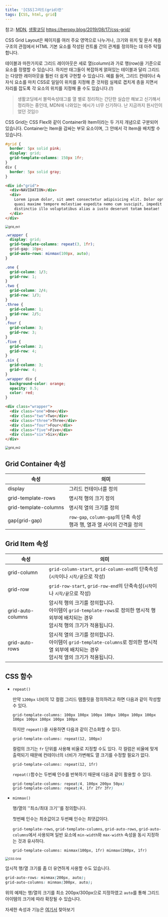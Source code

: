 ```yaml
---
title: '[CSS]그리드(grid)란'
tags: [CSS, html, grid]
---
```


참고: [MDN](https://developer.mozilla.org/ko/docs/Web/CSS/CSS_Grid_Layout), [생활코딩](https://opentutorials.org/course/3086) <https://heropy.blog/2019/08/17/css-grid/>

CSS Grid Layout은 페이지를 여러 주요 영역으로 나누거나, 크기와 위치 및 문서 계층 구조의 관점에서 HTML 기본 요소를 작성된 컨트롤 간의 관계를 정의하는 데 아주 탁월합니다.

테이블과 마찬가지로 그리드 레이아웃은 세로 열(column)과 가로 행(row)을 기준으로 요소를 정렬할 수 있습니다. 하지만 태그들이 복잡하게 얽혀있는 테이블과 달리 그리드는 다양한 레이아웃을 훨씬 더 쉽게 구현할 수 있습니다. 예를 들어, 그리드 컨테이너 속 자식 요소를 마치 CSS로 일일이 위치를 지정해 준 것처럼 실제로 겹치게 층을 지면서 자리를 잡도록 각 요소의 위치를 지정해 줄 수도 있습니다.(!)

> 생활코딩에서 블럭속성태그를 열 별로 정리하는 간단한 실습만 해보고 신기해서 정리하는 중인데, MDN에 나와있는 예시가 너무 신기하다. 난 지금까지 원시인이었던 것임🙄

CSS Grid는 CSS Flex와 같이 Container와 Item이라는 두 가지 개념으로 구분되어 있습니다. Container는 Item을 감싸는 부모 요소이며, 그 안에서 각 Item을 배치할 수 있습니다.

```css
#grid {
  border: 5px solid pink;
  display: grid;
  grid-template-columns: 150px 1fr;
}
div {
  border: 5px solid gray;
}
```

```html
<div id="grid">
  <div>NAVIDATION</div>
  <div>
    Lorem ipsum dolor, sit amet consectetur adipisicing elit. Dolor optio itaque
    quasi maxime tempore molestiae expedita nemo cum suscipit, impedit ad
    distinctio illo voluptatibus alias a iusto deserunt totam beatae!
  </div>
</div>
```

<img src="https://user-images.githubusercontent.com/53068706/107882632-dbfe0000-6f2d-11eb-9d59-2c71e18e70c5.png" alt="grid_ex1" style="zoom:67%;" />

```css
.wrapper {
  display: grid;
  grid-template-columns: repeat(3, 1fr);
  grid-gap: 10px;
  grid-auto-rows: minmax(100px, auto);
}

.one {
  grid-column: 1/3;
  grid-row: 1;
}
.two {
  grid-column: 2/4;
  grid-row: 1/3;
}
.three {
  grid-column: 1;
  grid-row: 2/5;
}
.four {
  grid-column: 3;
  grid-row: 3;
}
.five {
  grid-column: 2;
  grid-row: 4;
}
.six {
  grid-column: 3;
  grid-row: 4;
}
.wrapper div {
  background-color: orange;
  opacity: 0.5;
  color: red;
}
```

```html
<div class="wrapper">
  <div class="one">One</div>
  <div class="two">Two</div>
  <div class="three">Three</div>
  <div class="four">Four</div>
  <div class="five">Five</div>
  <div class="six">Six</div>
</div>
```

<img src="https://user-images.githubusercontent.com/53068706/107882649-ecae7600-6f2d-11eb-8fa2-c037979d29bd.png" alt="grid_ex2" style="zoom:67%;" />

## Grid Container 속성

| 속성                  | 의미                                                                         |
| --------------------- | ---------------------------------------------------------------------------- |
| display               | 그리드 컨테이너를 정의                                                       |
| grid-template-rows    | 명시적 행의 크기 정의                                                        |
| grid-template-columns | 명시적 열의 크기를 정의                                                      |
| gap(grid-gap)         | `row-gap`, `column-gap`의 단축 속성<br />행과 행, 열과 열 사이의 간격을 정의 |

## Grid Item 속성

| 속성              | 의미                                                                                                                                             |
| ----------------- | ------------------------------------------------------------------------------------------------------------------------------------------------ |
| grid-column       | `grid-column-start`, `grid-column-end`의 단축속성(`시작`이나 `시작/끝`으로 작성)                                                                 |
| grid-row          | `grid-row-start`, `grid-row-end`의 단축속성(`시작`이나 `시작/끝`으로 작성)                                                                       |
| grid-auto-columns | 암시적 행의 크기를 정의합니다.<br />아이템이 `grid-template-rows`로 정의한 명시적 행 외부에 배치되는 경우<br /> 암시적 행의 크기가 적용됩니다.   |
| grid-auto-rows    | 암시적 열의 크기를 정의합니다.<br />아이템이 `grid-template-columns`로 정의한 명시적 열 외부에 배치되는 경우<br />암시적 열의 크기가 적용됩니다. |

## CSS 함수

- `repeat()`

  만약 `1200px` 너비의 12 컬럼 그리드 탬플릿을 정의하려고 하면 다음과 같이 작성할 수 있다.

  `grid-template-columns: 100px 100px 100px 100px 100px 100px 100px 100px 100px 100px 100px 100px`

  하지만 `repeat()`을 사용하면 다음과 같이 간소화할 수 있다.

  `grid-template-columns: repeat(12, 100px)`

  컬럼의 크기는 `fr` 단위를 사용해 비율로 지정할 수도 있다. 각 컬럼은 비율에 맞게 출력되기 때문에 컨테이너의 너비가 가변해도 열 크기를 수정할 필요가 없다.

  `grid-template-columns: repeat(12, 1fr)`

  `repeat()`함수는 두번째 인수를 반복하기 때문에 다음과 같이 활용할 수 있다.

  ```css
  grid-template-columns: repeat(4, 100px 200px 50px)
  grid-template-columns: repeat(4, 1fr 2fr 3fr)
  ```

- `minmax()`

  행/열의 ''최소/최대 크기''를 정의합니다.

  첫번째 인수는 최솟값이고 두번째 인수는 최댓값이다.

  `grid-template-rows`, `grid-template-columns`, `grid-auto-rows`, `grid-auto-columns`에서 사용되며 일반 요소에 `min-width`와 `max-width` 속성을 동시 지정하는 것과 유사하다.

  ```
  grid-template-columns: minmax(100px, 1fr) minmax(200px, 1fr)
  ```

<img src="https://heropy.blog/images/screenshot/css-grid/minmax-1.jpg" alt="CSS Grid" style="zoom:67%;" />

암시적 행/열 크기를 좀 더 유연하게 사용할 수도 있습니다.

```css
grid-auto-rows: minmax(200px, auto);
grid-auto-columns: minmax(300px, auto);
```

위의 예제는 행/열의 크기를 최소 200px/300px으로 지정하였고 `auto`를 통해 그리드 아이템의 크기에 따라 확장될 수 있습니다.

자세한 속성과 기능은 [여기서](https://heropy.blog/2019/08/17/css-grid/) 찾아보기
